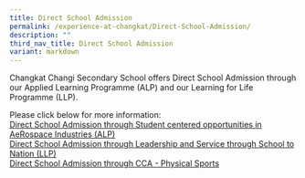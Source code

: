 ```yaml
---
title: Direct School Admission
permalink: /experience-at-changkat/Direct-School-Admission/
description: ""
third_nav_title: Direct School Admission
variant: markdown
---
```

Changkat Changi Secondary School offers Direct School Admission through our Applied Learning Programme (ALP) and our Learning for Life Programme (LLP).  
  
Please&nbsp;click below for more information:  
[Direct School Admission through Student centered opportunities in AeRospace Industries (ALP)](/experience-at-changkat/Direct-School-Admission/ALP)  
[Direct School Admission through&nbsp;Leadership and Service through School to Nation (LLP)](/experience-at-changkat/Direct-School-Admission/LLP)
<br>[Direct School Admission through CCA - Physical Sports](/experience-at-changkat/direct-school-admission-through-cca-physical-sports/)